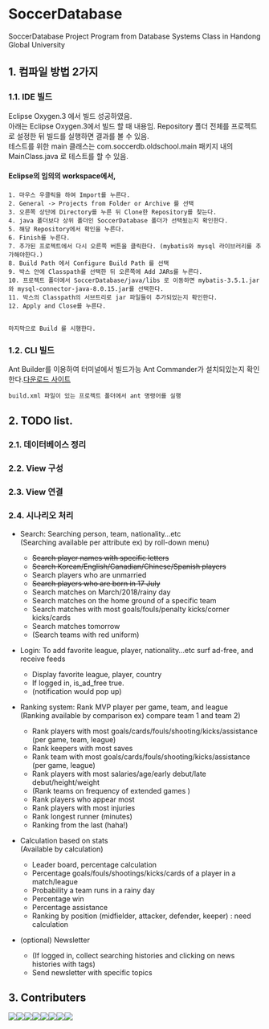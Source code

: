 # SoccerDatabase
SoccerDatabase Project Program from Database Systems Class in Handong Global University

## 1. 컴파일 방법 2가지 </br>
### 1.1. IDE 빌드 </br>
Eclipse Oxygen.3 에서 빌드 성공하였음.</br>
아래는 Eclipse Oxygen.3에서 빌드 할 때 내용임.
Repository 폴더 전체를 프로젝트로 설정한 뒤 빌드를 실행하면 결과를 볼 수 있음. </br>
테스트를 위한 main 클래스는 com.soccerdb.oldschool.main 패키지 내의 MainClass.java 로 테스트를 할 수 있음.
	
#### Eclipse의 임의의 workspace에서,
	1. 마우스 우클릭을 하여 Import를 누른다.
	2. General -> Projects from Folder or Archive 를 선택
	3. 오른쪽 상단에 Directory를 누른 뒤 Clone한 Repository를 찾는다. 
	4. java 폴더보다 상위 폴더인 SoccerDatabase 폴더가 선택됬는지 확인한다.
	5. 해당 Repository에서 확인을 누른다.
	6. Finish를 누른다.
	7. 추가된 프로젝트에서 다시 오른쪽 버튼을 클릭한다. (mybatis와 mysql 라이브러리를 추가해야한다.)
	8. Build Path 에서 Configure Build Path 를 선택
	9. 박스 안에 Classpath를 선택한 뒤 오른쪽에 Add JARs를 누른다.
	10. 프로젝트 폴더에서 SoccerDatabase/java/libs 로 이동하면 mybatis-3.5.1.jar와 mysql-connector-java-8.0.15.jar를 선택한다.
	11. 박스의 Classpath의 서브트리로 jar 파일들이 추가되었는지 확인한다.
	12. Apply and Close를 누른다.
	
	
	마지막으로 Build 를 시행한다.
	
	

### 1.2. CLI 빌드
Ant Builder를 이용하여 터미널에서 빌드가능
Ant Commander가 설치되있는지 확인한다.[다운로드 사이트](https://ant.apache.org/bindownload.cgi)
	
	build.xml 파일이 있는 프로젝트 폴더에서 ant 명령어를 실행

## 2. TODO list.
### 2.1. 데이터베이스 정리

### 2.2. View 구성

### 2.3. View 연결

### 2.4. 시나리오 처리
- Search: Searching person, team, nationality…etc<br>(Searching available per attribute ex) by roll-down menu)<br>
	- ~~Search player names with specific letters~~<br>
	- ~~Search Korean/English/Canadian/Chinese/Spanish players~~<br>
	- Search players who are unmarried<br>
	- ~~Search players who are born in 17 July~~<br>
	- Search matches on March/2018/rainy day<br>
	- Search matches on the home ground of a specific team<br>
	- Search matches with most goals/fouls/penalty kicks/corner kicks/cards<br>
	- Search matches tomorrow<br>
	- (Search teams with red uniform)<br> 

- Login: To add favorite league, player, nationality…etc surf ad-free, and receive feeds

	- Display favorite league, player, country
	- If logged in, is\_ad\_free true.
	- (notification would pop up)

- Ranking system: Rank MVP player per game, team, and league<br>
	(Ranking available by comparison ex) compare team 1 and team 2)
	
	- Rank players with most goals/cards/fouls/shooting/kicks/assistance (per game, team, league)
	- Rank keepers with most saves 
	- Rank team with most goals/cards/fouls/shooting/kicks/assistance (per game, league)
	- Rank players with most salaries/age/early debut/late debut/height/weight
	- (Rank teams on frequency of extended games )
	- Rank players who appear most 
	- Rank players with most injuries 
	- Rank longest runner (minutes)
	- Ranking from the last (haha!)

	
- Calculation based on stats<br>(Available by calculation) <br>
	- Leader board, percentage calculation 
	- Percentage goals/fouls/shootings/kicks/cards of a player in a match/league
	- Probability a team runs in a rainy day 
	- Percentage win 
	- Percentage assistance 
	- Ranking by position (midfielder, attacker, defender, keeper) : need calculation

	
- (optional) Newsletter

	- (If logged in, collect searching histories and clicking on news histories with tags)
	- Send newsletter with specific topics 
	

## 3. Contributers
[![](https://sourcerer.io/fame/PASTANERD/PASTANERD/SoccerDatabase/images/0)](https://sourcerer.io/fame/PASTANERD/PASTANERD/SoccerDatabase/links/0)[![](https://sourcerer.io/fame/PASTANERD/PASTANERD/SoccerDatabase/images/1)](https://sourcerer.io/fame/PASTANERD/PASTANERD/SoccerDatabase/links/1)[![](https://sourcerer.io/fame/PASTANERD/PASTANERD/SoccerDatabase/images/2)](https://sourcerer.io/fame/PASTANERD/PASTANERD/SoccerDatabase/links/2)[![](https://sourcerer.io/fame/PASTANERD/PASTANERD/SoccerDatabase/images/3)](https://sourcerer.io/fame/PASTANERD/PASTANERD/SoccerDatabase/links/3)[![](https://sourcerer.io/fame/PASTANERD/PASTANERD/SoccerDatabase/images/4)](https://sourcerer.io/fame/PASTANERD/PASTANERD/SoccerDatabase/links/4)[![](https://sourcerer.io/fame/PASTANERD/PASTANERD/SoccerDatabase/images/5)](https://sourcerer.io/fame/PASTANERD/PASTANERD/SoccerDatabase/links/5)[![](https://sourcerer.io/fame/PASTANERD/PASTANERD/SoccerDatabase/images/6)](https://sourcerer.io/fame/PASTANERD/PASTANERD/SoccerDatabase/links/6)[![](https://sourcerer.io/fame/PASTANERD/PASTANERD/SoccerDatabase/images/7)](https://sourcerer.io/fame/PASTANERD/PASTANERD/SoccerDatabase/links/7)

<!-- To setting this contributer check this site. https://sourcerer.io/settings#hof -->